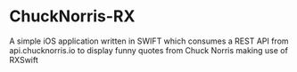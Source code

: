 # ChuckNorris-RX
A simple iOS application written in SWIFT which consumes a REST API from api.chucknorris.io to display funny quotes from Chuck Norris making use of RXSwift
